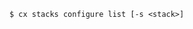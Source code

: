 <!-- usedin: [ _includes/_inlines/Toolbelt/common/stacks] - layout:code post: stacks_usage -->

```
$ cx stacks configure list [-s <stack>]
```
